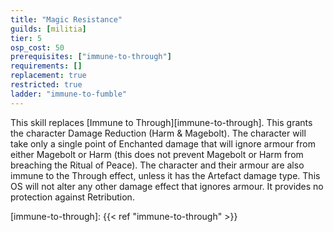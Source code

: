 ```yaml
---
title: "Magic Resistance"
guilds: [militia]
tier: 5
osp_cost: 50
prerequisites: ["immune-to-through"]
requirements: []
replacement: true
restricted: true
ladder: "immune-to-fumble"
---
```

This skill replaces [Immune to Through][immune-to-through]. This grants the character Damage Reduction (Harm & Magebolt). The character will take only a single point of Enchanted damage that will ignore armour from either Magebolt or Harm (this does not prevent Magebolt or Harm from breaching the Ritual of Peace). The character and their armour are also immune to the Through effect, unless it has the Artefact damage type. This OS will not alter any other damage effect that ignores armour. It provides no protection against Retribution.

[immune-to-through]: {{< ref "immune-to-through" >}}